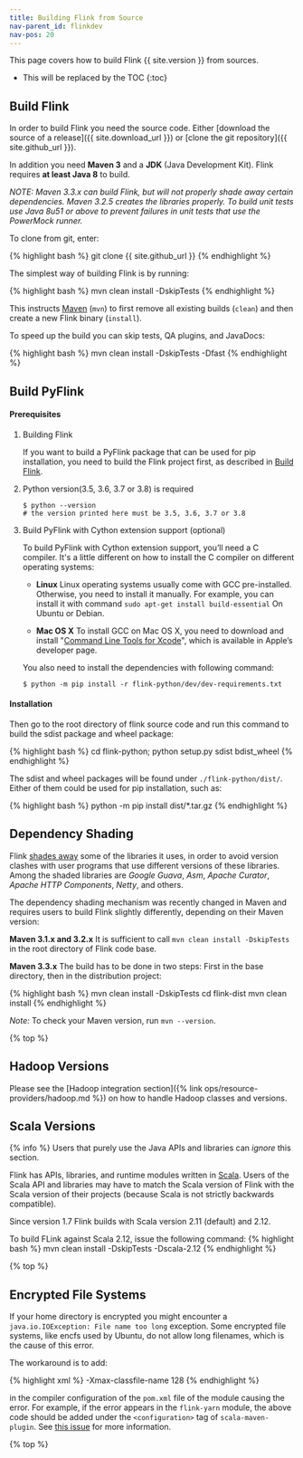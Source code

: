 ```yaml
---
title: Building Flink from Source
nav-parent_id: flinkdev
nav-pos: 20
---
```

<!--
Licensed to the Apache Software Foundation (ASF) under one
or more contributor license agreements.  See the NOTICE file
distributed with this work for additional information
regarding copyright ownership.  The ASF licenses this file
to you under the Apache License, Version 2.0 (the
"License"); you may not use this file except in compliance
with the License.  You may obtain a copy of the License at

  http://www.apache.org/licenses/LICENSE-2.0

Unless required by applicable law or agreed to in writing,
software distributed under the License is distributed on an
"AS IS" BASIS, WITHOUT WARRANTIES OR CONDITIONS OF ANY
KIND, either express or implied.  See the License for the
specific language governing permissions and limitations
under the License.
-->

This page covers how to build Flink {{ site.version }} from sources.

* This will be replaced by the TOC
{:toc}

## Build Flink

In order to build Flink you need the source code. Either [download the source of a release]({{ site.download_url }}) or [clone the git repository]({{ site.github_url }}).

In addition you need **Maven 3** and a **JDK** (Java Development Kit). Flink requires **at least Java 8** to build.

*NOTE: Maven 3.3.x can build Flink, but will not properly shade away certain dependencies. Maven 3.2.5 creates the libraries properly.
To build unit tests use Java 8u51 or above to prevent failures in unit tests that use the PowerMock runner.*

To clone from git, enter:

{% highlight bash %}
git clone {{ site.github_url }}
{% endhighlight %}

The simplest way of building Flink is by running:

{% highlight bash %}
mvn clean install -DskipTests
{% endhighlight %}

This instructs [Maven](http://maven.apache.org) (`mvn`) to first remove all existing builds (`clean`) and then create a new Flink binary (`install`).

To speed up the build you can skip tests, QA plugins, and JavaDocs:

{% highlight bash %}
mvn clean install -DskipTests -Dfast
{% endhighlight %}

## Build PyFlink

#### Prerequisites

1. Building Flink

    If you want to build a PyFlink package that can be used for pip installation, you need to build the Flink project first, as described in [Build Flink](#build-flink).

2. Python version(3.5, 3.6, 3.7 or 3.8) is required

    ```shell
    $ python --version
    # the version printed here must be 3.5, 3.6, 3.7 or 3.8
    ```

3. Build PyFlink with Cython extension support (optional)

    To build PyFlink with Cython extension support, you’ll need a C compiler. It's a little different on how to install the C compiler on different operating systems:

    * **Linux** Linux operating systems usually come with GCC pre-installed. Otherwise, you need to install it manually. For example, you can install it with command `sudo apt-get install build-essential` On Ubuntu or Debian.

    * **Mac OS X** To install GCC on Mac OS X, you need to download and install "[Command Line Tools for Xcode](https://developer.apple.com/downloads/index.action)", which is available in Apple’s developer page.

    You also need to install the dependencies with following command:

    ```shell
    $ python -m pip install -r flink-python/dev/dev-requirements.txt
    ```

#### Installation

Then go to the root directory of flink source code and run this command to build the sdist package and wheel package:

{% highlight bash %}
cd flink-python; python setup.py sdist bdist_wheel
{% endhighlight %}

The sdist and wheel packages will be found under `./flink-python/dist/`. Either of them could be used for pip installation, such as:

{% highlight bash %}
python -m pip install dist/*.tar.gz
{% endhighlight %}

## Dependency Shading

Flink [shades away](https://maven.apache.org/plugins/maven-shade-plugin/) some of the libraries it uses, in order to avoid version clashes with user programs that use different versions of these libraries. Among the shaded libraries are *Google Guava*, *Asm*, *Apache Curator*, *Apache HTTP Components*, *Netty*, and others.

The dependency shading mechanism was recently changed in Maven and requires users to build Flink slightly differently, depending on their Maven version:

**Maven 3.1.x and 3.2.x**
It is sufficient to call `mvn clean install -DskipTests` in the root directory of Flink code base.

**Maven 3.3.x**
The build has to be done in two steps: First in the base directory, then in the distribution project:

{% highlight bash %}
mvn clean install -DskipTests
cd flink-dist
mvn clean install
{% endhighlight %}

*Note:* To check your Maven version, run `mvn --version`.

{% top %}

## Hadoop Versions

Please see the [Hadoop integration section]({% link ops/resource-providers/hadoop.md %}) on how to handle Hadoop classes and versions.

## Scala Versions

{% info %} Users that purely use the Java APIs and libraries can *ignore* this section.

Flink has APIs, libraries, and runtime modules written in [Scala](http://scala-lang.org). Users of the Scala API and libraries may have to match the Scala version of Flink with the Scala version of their projects (because Scala is not strictly backwards compatible).

Since version 1.7 Flink builds with Scala version 2.11 (default) and 2.12.

To build FLink against Scala 2.12, issue the following command:
{% highlight bash %}
mvn clean install -DskipTests -Dscala-2.12
{% endhighlight %}

{% top %}

## Encrypted File Systems

If your home directory is encrypted you might encounter a `java.io.IOException: File name too long` exception. Some encrypted file systems, like encfs used by Ubuntu, do not allow long filenames, which is the cause of this error.

The workaround is to add:

{% highlight xml %}
<args>
    <arg>-Xmax-classfile-name</arg>
    <arg>128</arg>
</args>
{% endhighlight %}

in the compiler configuration of the `pom.xml` file of the module causing the error. For example, if the error appears in the `flink-yarn` module, the above code should be added under the `<configuration>` tag of `scala-maven-plugin`. See [this issue](https://issues.apache.org/jira/browse/FLINK-2003) for more information.

{% top %}

